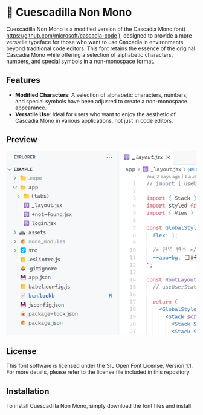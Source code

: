 # 🥙 Cuescadilla Non Mono

Cuescadilla Non Mono is a modified version of the Cascadia Mono font( https://github.com/microsoft/cascadia-code ), designed to provide a more versatile typeface for those who want to use Cascadia in environments beyond traditional code editors. This font retains the essence of the original Cascadia Mono while offering a selection of alphabetic characters, numbers, and special symbols in a non-monospace format.

## Features

- **Modified Characters**: A selection of alphabetic characters, numbers, and special symbols have been adjusted to create a non-monospace appearance.
- **Versatile Use**: Ideal for users who want to enjoy the aesthetic of Cascadia Mono in various applications, not just in code editors.

## Preview

![Preview of Cuescadilla Non Mono](preview.png)

## License

This font software is licensed under the SIL Open Font License, Version 1.1. For more details, please refer to the license file included in this repository.

## Installation

To install Cuescadilla Non Mono, simply download the font files and install.
